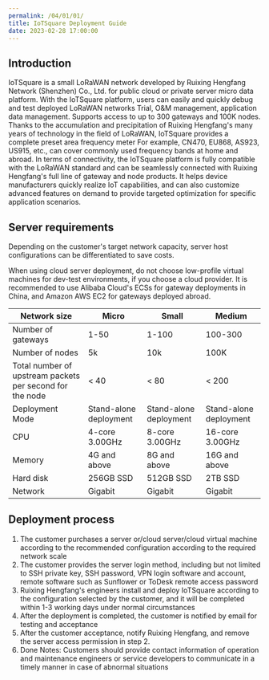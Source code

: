 ```yaml
---
permalink: /04/01/01/
title: IoTSquare Deployment Guide
date: 2023-02-28 17:00:00
---
```


## Introduction
IoTSquare is a small LoRaWAN network developed by Ruixing Hengfang Network (Shenzhen) Co., Ltd. for public cloud or private server micro data platform. With the IoTSquare platform, users can easily and quickly debug and test deployed LoRaWAN networks
Trial, O&M management, application data management. Supports access to up to 300 gateways and 100K nodes.
Thanks to the accumulation and precipitation of Ruixing Hengfang's many years of technology in the field of LoRaWAN, IoTSquare provides a complete preset area frequency meter
For example, CN470, EU868, AS923, US915, etc., can cover commonly used frequency bands at home and abroad.
In terms of connectivity, the IoTSquare platform is fully compatible with the LoRaWAN standard and can be seamlessly connected with Ruixing Hengfang's full line of gateway and node products.
It helps device manufacturers quickly realize IoT capabilities, and can also customize advanced features on demand to provide targeted optimization for specific application scenarios.

## Server requirements
Depending on the customer's target network capacity, server host configurations can be differentiated to save costs.

When using cloud server deployment, do not choose low-profile virtual machines for dev-test environments, if you choose a cloud provider.
It is recommended to use Alibaba Cloud's ECSs for gateway deployments in China, and Amazon AWS EC2 for gateways deployed abroad.

| Network size | Micro | Small | Medium |
|-----------|------------|------------|-------------|
| Number of gateways | 1-50       | 1-100      | 100-300     |
| Number of nodes | 5k       | 10k        | 100K        |
| Total number of upstream packets per second for the node | < 40       | < 80       | < 200       | 
| Deployment Mode | Stand-alone deployment | Stand-alone deployment | Stand-alone deployment | 
| CPU       | 4-core 3.00GHz | 8-core 3.00GHz | 16-core 3.00GHz | 
| Memory | 4G and above | 8G and above | 16G and above |
| Hard disk | 256GB SSD  | 512GB SSD  | 2TB SSD     | 
| Network | Gigabit | Gigabit | Gigabit |

## Deployment process
1. The customer purchases a server or/cloud server/cloud virtual machine according to the recommended configuration according to the required network scale
2. The customer provides the server login method, including but not limited to SSH private key, SSH password, VPN login software and account, remote software such as Sunflower or ToDesk remote access password
3. Ruixing Hengfang's engineers install and deploy IoTSquare according to the configuration selected by the customer, and it will be completed within 1-3 working days under normal circumstances
5. After the deployment is completed, the customer is notified by email for testing and acceptance
6. After the customer acceptance, notify Ruixing Hengfang, and remove the server access permission in step 2.
7. Done
   Notes:
   Customers should provide contact information of operation and maintenance engineers or service developers to communicate in a timely manner in case of abnormal situations